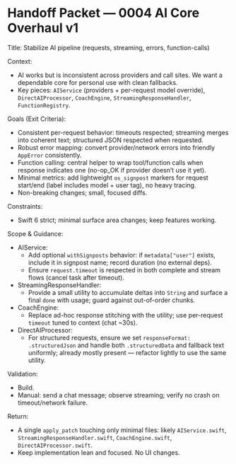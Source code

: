 # Handoff Packet — 0004 AI Core Overhaul v1

Title: Stabilize AI pipeline (requests, streaming, errors, function-calls)

Context:
- AI works but is inconsistent across providers and call sites. We want a dependable core for personal use with clean fallbacks.
- Key pieces: `AIService` (providers + per-request model override), `DirectAIProcessor`, `CoachEngine`, `StreamingResponseHandler`, `FunctionRegistry`.

Goals (Exit Criteria):
- Consistent per-request behavior: timeouts respected; streaming merges into coherent text; structured JSON respected when requested.
- Robust error mapping: convert provider/network errors into friendly `AppError` consistently.
- Function calling: central helper to wrap tool/function calls when response indicates one (no-op_OK if provider doesn’t use it yet).
- Minimal metrics: add lightweight `os_signpost` markers for request start/end (label includes model + user tag), no heavy tracing.
- Non-breaking changes; small, focused diffs.

Constraints:
- Swift 6 strict; minimal surface area changes; keep features working.

Scope & Guidance:
- AIService:
  - Add optional `withSignposts` behavior: if `metadata["user"]` exists, include it in signpost name; record duration (no external deps).
  - Ensure `request.timeout` is respected in both complete and stream flows (cancel task after timeout).
- StreamingResponseHandler:
  - Provide a small utility to accumulate deltas into `String` and surface a final `done` with usage; guard against out-of-order chunks.
- CoachEngine:
  - Replace ad-hoc response stitching with the utility; use per-request `timeout` tuned to context (chat ~30s).
- DirectAIProcessor:
  - For structured requests, ensure we set `responseFormat: .structuredJson` and handle both `.structuredData` and fallback text uniformly; already mostly present — refactor lightly to use the same utility.

Validation:
- Build.
- Manual: send a chat message; observe streaming; verify no crash on timeout/network failure.

Return:
- A single `apply_patch` touching only minimal files: likely `AIService.swift`, `StreamingResponseHandler.swift`, `CoachEngine.swift`, `DirectAIProcessor.swift`.
- Keep implementation lean and focused. No UI changes.
